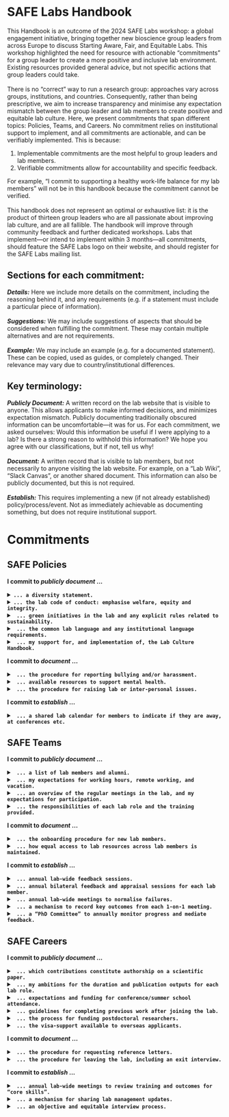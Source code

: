 # SAFE Labs Handbook
This Handbook is an outcome of the 2024 SAFE Labs workshop: a global engagement initiative, bringing together new bioscience group leaders from across Europe to discuss Starting Aware, Fair, and Equitable Labs. This workshop highlighted the need for resource with actionable “commitments” for a group leader to create a more positive and inclusive lab environment. Existing resources provided general advice, but not specific actions that group leaders could take. <br/>
<br/>
There is no “correct” way to run a research group: approaches vary across groups, institutions, and countries. Consequently, rather than being prescriptive, we aim to increase transparency and minimise any expectation mismatch between the group leader and lab members to create positive and equitable lab culture. Here, we present commitments that span different topics: Policies, Teams, and Careers. No commitment relies on institutional support to implement, and all commitments are actionable, and can be verifiably implemented. This is because:
1)	Implementable commitments are the most helpful to group leaders and lab members.
2)	Verifiable commitments allow for accountability and specific feedback.

For example, “I commit to supporting a healthy work-life balance for my lab members” will not be in this handbook because the commitment cannot be verified.<br/>
<br/>
This handbook does not represent an optimal or exhaustive list: it is the product of thirteen group leaders who are all passionate about improving lab culture, and are all fallible. The handbook will improve through community feedback and further dedicated workshops. Labs that implement—or intend to implement within 3 months—all commitments, should feature the SAFE Labs logo on their website, and should register for the SAFE Labs mailing list. <br/>

## Sections for each commitment:
_**Details:**_ Here we include more details on the commitment, including the reasoning behind it, and any requirements (e.g. if a statement must include a particular piece of information).<br/>
<br/>
_**Suggestions:**_ We may include suggestions of aspects that should be considered when fulfilling the commitment. These may contain multiple alternatives and are not requirements.<br/>
<br/>
_**Example:**_ We may include an example (e.g. for a documented statement). These can be copied, used as guides, or completely changed. Their relevance may vary due to country/institutional differences. <br/>
## Key terminology:
_**Publicly Document:**_ A written record on the lab website that is visible to anyone. This allows applicants to make informed decisions, and minimizes expectation mismatch. Publicly documenting traditionally obscured information can be uncomfortable—it was for us. For each commitment, we asked ourselves: Would this information be useful if I were applying to a lab? Is there a strong reason to withhold this information? We hope you agree with our classifications, but if not, tell us why!<br/>
<br/>
_**Document:**_ A written record that is visible to lab members, but not necessarily to anyone visiting the lab website. For example, on a “Lab Wiki”, “Slack Canvas”, or another shared document. This information can also be publicly documented, but this is not required.   <br/>
<br/>
_**Establish:**_ This requires implementing a new (if not already established) policy/process/event. Not as immediately achievable as documenting something, but does not require institutional support.<br/>

# Commitments
## SAFE Policies
**I commit to _publicly document_ ...**
<details>
<summary> <b> <code>... a diversity statement.</code> </b>  <br/>
</summary>
<br/>
<i><b>Details: </b> Science is an international endeavour, which brings together people from many cultures. This statement is an opportunity to specify the steps you, and your institution, have taken to support a diversity of researchers with differing needs and backgrounds. <br/>
<br/>
<b>Suggestions:</b> <br/>
-Make clear what are the institutional rules for maternity and paternity leave. <br/>
-Normalize specifying pronouns in email signatures and profiles (e.g. slack). <br/>
-Encourage people to share and mark on the lab calendar crucial cultural events/festivities. <br/>
-Encourage attendance of EDI training. <br/>
-Discuss steps taken to facilitate diversity in applicants. <br/>
-During onboarding, discuss cultural needs (e.g. religious holidays, prayer facilities). <br/>
-Dedicate some meetings (e.g. journal club) to papers addressing diversity in science. <br/>
-Consider diversity of voices when selecting papers in journal clubs. <br/>
  <br/>
<b>Example: </b> <br/>
We believe that diversity is a resource to harness, and we strive to create a psychologically safe environment where disruptive points of view are valued. Thus,  To fosters a diverse and inclusive environment, we hire according to institutional affirmative action policies; we review the institutional rules for maternity and paternity leave when negotiating a contract; we discuss any cultural needs at onboarding, and we encourage lab members to share and mark on the lab calendar crucial cultural events and festivities; finally, we promote diversity in science by selecting journal club papers from a diversity of voices.  We hope that these policies will encourage individuals from different cultural, socioeconomic, gender, and geographical backgrounds to join.</i>
</details>

<details>
<summary> <b> <code>... the lab code of conduct: emphasise welfare, equity and integrity.</code> </b>  <br/>
</summary>
<br/>
<i><b>Details: </b> A prominent code of conduct should help to establish the lab atmosphere, foster synergy and collaboration, and make lab members feel valued and respected. It will set boundaries and shared practices, and establish a common framework to reduce and resolve conflict.<br/>
<br/>
<b>Suggestions:</b> <br/>
-Set out expectations for professional behaviour. <br/>
-Include timekeeping for meetings, work requests, and assignments. <br/>
-Require engagement with presentations, opinions, and requests from other members. <br/>
-Avoid exclusive communication channels (e.g. cc everyone when applicable). <br/>
<br/>
<b>Example: </b> <br/>
All lab members are expected to maintain a professional attitude of integrity, accountability, and mutual respect in all interactions and endeavours while upholding high standards of scientific rigor and collaboration. Examples include respecting each other’s points of views and contributions to discussions, being timely for meetings, and actively engaging in each other’s presentations. Everyone commits to maintaining an inclusive environment marked by compassionate behaviour and free from offensive conduct, particularly regarding gender, race, sexuality, or disability. Lab members are free to voice their ideas, wishes, or concerns without risking negative consequences ensuring a psychologically safe environment.</i>
</details>

<details>
<summary> <b> <code> ... green initiatives in the lab and any explicit rules related to sustainability. </code> </b>  <br/>
</summary>
<br/>
<i><b>Details: </b> Laboratories consume a lot of energy and produce a lot of waste. Group leaders are able to promote measures that reduce the environmental impact of scientific research, and prospective lab members may use environmental awareness as a factor when choosing labs. <br/>
<br/>
<b>Suggestions:</b> <br/>
-Require sustainable transport options when travel time is less than 8 hours.  <br/>
-Recycle non-hazardous waste. <br/>
-Place orders in bulk to reduce shipments.  <br/>
-Have a list of instruments you are happy to share with your internal collaborators.  <br/>
-Donate unused equipment within/outside the institutions.  <br/>
-Highlight schemes that incentivise sustainable commuting (e.g. cycle schemes). <br/>
  <br/>
<b>Example: </b> <br/>
The lab strives to minimise energy consumption and waste production. We identified three main areas of impact: travel, recycling and economical use of equipment. <br/>
<br/>
Travel: I encourage sustainable transport options both for long-haul travel and for daily commute. For long-hauls trips, when funding allows, I will cover the most sustainable travel option (up to double the price of the cheapest alternative). I also recognise remote-working hours spent productively on sustainable means of transport during private (non-work related) trips. I incentivize sustainable options for daily commute: PhD students enrolled at University of Trento benefit from free public transportation across the Trentino region; all the lab members can participate in an annual contest where commuting milage is logged and scored according to sustainability of the means of transport, the person who accrues the most points wins.<br/>
<br/>
Recycling: To minimize the environmental impact of lab waste, we avoid mixing truly contaminated materials (which is expensive and environmentally harmful to safely dispose of) with clean recyclable waste. We equip our lab with additional recycling bins and take responsibility for disposing of the recovered recyclables according to local <br/>regulations.
<br/>
Economical use of equipment: when possible and not detrimental our instruments, we turn off unused equipment when prolonged downtime is forecasted. </i>
</details>


<details>
<summary> <b> <code> ... the common lab language and any institutional language requirements. </code> </b>  <br/>
</summary>
<br/>
<i><b>Details: </b> English is the international language of science in the 21st century: proficiency in English is a crucial skill to nurture for every scientist. However, lab members are often not native English speakers, and in some cases the Institutional language may not be English. It is therefore important to document the lab and institutional language policy (even in “obvious” cases). To help non-native English speakers—or non-native speakers of the local language—it is also valuable to highlight any institutional support for language acquisition. <br/>
<br/>
<b>Suggestions:</b> <br/>
-Identify English as the lab language, and document language code of conduct. <br/>
-Lead by example and adopt the most inclusive communication format. <br/>
-Clearly indicate language requirements in job posts. <br/>
-Document available training in English, particularly scientific writing and presentation. <br/>
-Document available training in the Institutional and/or local language.  <br/>
-Document lab policy about using LLMs (i.e. ChatGPT) to improve written output. <br/>
-Address language barriers in meetings, adopting formats of Q/A that facilitate feedback. <br/>
  <br/>
<b>Example: </b> <br/>
The lab language is English. Any professional conversation, oral and written, during work activities must be in English: these include presentations and discussion at lab meetings, scientific output, and email exchanges. Feel free to use LLMs to proofread and refine written text. However, fully AI generated text is not acceptable. Outside of professional meetings, the lab strives for inclusive communication: verbal exchanges should adopt the common language that allow everyone present to participate. <br/>
<br/>
The institutional language at the Italian Institute of Technology is English; nonetheless, many administrative exchanges and Italian bureaucracy are still in Italian. Proficiency in Italian is therefore useful within the institute, as well as when traveling throughout the country. Please refer to the lab Wiki to access learning resources. <br/>
</i>
</details>


<details>
<summary> <b> <code> ... my support for, and implementation of, the Lab Culture Handbook. </code> </b>  <br/>
</summary>
<br/>
<i><b>Details: </b> This consists of three <b>required</b> steps: <br/>
&nbsp;&nbsp;&nbsp; 1.	Feature the SAFE Labs logo on your website.<br/>
&nbsp;&nbsp;&nbsp; 2.	Join the SAFE Labs mailing list.<br/>
&nbsp;&nbsp;&nbsp; 3.	Link to the Lab Culture Handbook for accountability and feedback from lab members.<br/>
 <br/>
</i></details>

**I commit to _document_ ...**
<details>
<summary> <b> <code> ... the procedure for reporting bullying and/or harassment. </code> </b>  <br/>
</summary>
<br/>
<i><b>Details: </b> Bullying and harassment are serious allegations and entirely unacceptable in any work environment. By explicitly highlighting the procedure for reporting these issues, group leaders not only demonstrate their commitment to eradicating these behaviours, but also increase the chance that violations witnessed by lab members will be reported. <br/>
<br/>
<b>Suggestions:</b> <br/>
-Specify how bullying and harassment is defined by the institution. <br/>
-Document institutional procedures for reporting and any supporting body/resources available. <br/>
-Disseminate and value training events offered by the institution. <br/>
  <br/>
<b>Example: </b> <br/>
Students and trainees who feel they have experienced or witnessed bullying harassment or sexual misconduct by another student may make a formal report to XXXX by email. This process may also be initiated through Human resources, the lab manager, or group leader.  <br/>
<br/>
Members of staff who feel they have experienced or witnessed bullying, harassment or sexual misconduct may make a formal complaint against a staff member by using the Staff Grievance Policy or they may make a formal complaint against a student by contacting XXXX by email. <br/>
<br/>
Students or members of staff who feel they have experienced or witnessed bullying, harassment or sexual misconduct by a third party, or a member of the public, should discuss this with their line manager, supervisor or personal tutor in the first instance. This may involve notifying third parties and using their complaints procedure or notifying Security and/or the police when involving members of the public.  <br/>
<br/>
<ins>Outcome of a complaint/ disciplinary case</ins><br/>
The Reporting Party will be told whether their complaint has been upheld or not; and whether the Reported Party has been dismissed or expelled. If the complaint is not upheld or the Reported Party is not dismissed or expelled, information will be shared with the Reporting Party to minimise any adverse effects in accessing their work or study environment, where possible, but there may be limits to the information about the consequences to the Reported Party that can be shared with the Reporting Party.  <br/>
<br/>
Where the Reporting Party is told the outcome they will be asked to respect confidentiality with regards to the outcome. Links to institute guidelines and contact information of the person in charge for each group are provided as hyperlinks above.  <br/>
</i>
</details>

<details>
<summary> <b> <code> ... available resources to support mental health. </code> </b>  <br/>
</summary>
<br/>
<i><b>Details: </b> Thankfully, awareness and support for mental health issues within work environments is at an all-time high. It is likely that these issues will arise within any research group at some time, and it is equally likely that the group leader is not qualified to offer advice or guidance—particularly given the potential for a conflict-of-interest. It is therefore critical that lab members are made aware of the resources available to them at both an institutional and national level. <br/>
<br/>
<b>Suggestions:</b> <br/>
-Should lab members approach you with work-related and/or non-work-related issues? <br/>
-Educate lab members on mental health, and how to prevent and recognise arising issues. <br/>
-Document institutional resources for psychological support. <br/>
-Highlight the institutional policy on mental health and sick leave. <br/>
-Promote good practices to safe-guard mental health (e.g. work-life balance).  <br/>
  <br/>
<b>Example: </b> <br/>
Mental well-being is crucial for personal and professional success, especially given the prevalence of mental health challenges in academia (https://doi.org/10.1038/nbt.4089). High productivity doesn’t equate to overwork. Lab members are encouraged to manage their productivity responsibly and are not expected to exceed working regular work hours. If you feel comfortable, I encourage you to discuss any personal challenges that may affect your work during our 1-on-1 meetings. If you need additional support, I encourage you to consider the following resources:<br/>
<br/>
Counseling Services: Our institution offers free counseling services [link] and free 1-on-1 coaching [link] for all students and employees. Please also consult the institute’s resources on a healthy work-life balance [link].<br/>
<br/>
Medical Services: Our institution's medical services can guide you to professional mental health resources. Please refer to [link, phone number] for details. Additionally, please consult the institute’s policy on sick leave [link].<br/>
<br/>
Crisis Hotlines: If you or someone you know is in immediate need of support, please contact the National Crisis Hotlines at [phone number(s)].
</i>
</details>

<details>
<summary> <b> <code> ... the procedure for raising lab or inter-personal issues. </code> </b>  <br/>
</summary>
<br/>
<i><b>Details: </b> One prominent reason that lab and inter-personal issues are not raised in a timely and constructive fashion is the lack of a documented procedure for this process. Having a clear and transparent procedure encourages feedback from lab members, makes them more comfortable initiating feedback as the expectation is clear, and increases the likelihood that issues can be addressed before they deteriorate. <br/>
<br/>
<b>Suggestions:</b> <br/>
-Specify that issues raised in 1-on-1 meetings won’t be acted on without discussion.  <br/>
-Specify a reporting procedure that circumvents you if necessary. <br/>
-Provide an avenue for lab members to raise concerns with you anonymously. <br/>
  <br/>
<b>Example: </b> <br/>
&nbsp;&nbsp;&nbsp; 1.	If comfortable doing so, request a meeting to raise the issue with the group leader. <br/>
&nbsp;&nbsp;&nbsp; 2.	If not, please raise the issue anonymously by using this form. <br/>
&nbsp;&nbsp;&nbsp; 3.	If external involvement would be beneficial, contact our dedicated external advisor. <br/>
&nbsp;&nbsp;&nbsp; 4.	If none of the above steps fare appropriate, raise the issue with HR here. <br/>
</i>
</details>

**I commit to _establish_ …**
<details>
<summary> <b> <code> ... a shared lab calendar for members to indicate if they are away, at conferences etc. </code> </b>  <br/>
</summary>
<br/>
<i><b>Details: </b>  This not only makes it clear when regular meetings should be cancelled, or when a lab member should not be expected to respond to emails, but also normalizes the lab policy (whatever that may be) regarding conferences, remote working, vacation etc. <br/>
<br/>
<b>Suggestions:</b> <br/>
-Clear instructions for reporting different statuses (e.g. vacation vs conference attendance).<br/>
-What specific details should be reported? (e.g. half-day vs full day).<br/>
  <br/>
  </i>
</details>

## SAFE Teams
**I commit to _publicly document_ ...**
<details>
<summary> <b> <code> ... a list of lab members and alumni. </code> </b>  <br/>
</summary>
<br/>
<i><b>Details: </b> A clear and current list of lab members allows prospective applicants to gauge the size and composition of the lab. Unless otherwise requested, <b> contact details for each person should be included.</b> Adding alumni indicates the range of roles that lab members move into after leaving, and provides an avenue to gain more information about joining, working in, and leaving the lab. <br/>
<br/>
  </i>
</details>


<details>
<summary> <b> <code> ... my expectations for working hours, remote working, and vacation. </code> </b>  <br/>
</summary>
<br/>
<i><b>Details: </b> Lab rules for working hours should be clear to avoid any conflict or misunderstanding inside the lab. Having clear expectations for working hours can also increase equity between lab members. Moreover, group leaders need to ensure that lab members feel safe to correctly balance their work in the lab with their life. <b>The lab policy regarding work hours, remote working, and vacation should be explicitly included.</b> <br/>
<br/>
<b>Suggestions:</b> <br/>
-Should notice of holidays be given and how? <br/>
-Are there core-working hours (typically less than the full working hours)? <br/>
-Should lab members schedule messages if sent outside of working hours? <br/>
-What times are appropriate times for scheduling meetings? <br/>
  <br/>
<b>Example: </b> <br/>
I am committed to creating a healthy work environment for all lab members that prioritises mental health and wellbeing. Academic neuroscience should be an exciting, rewarding, and engaging job. Certainly, it can be challenging, and stressful at times, but it should not be depressing, or life-consuming. I anticipate all lab members taking a minimum of XXX’s prescribed 41 days of annual leave. “Minimum” because if experiments necessitate working on a weekend, or you attend a conference that’s scheduled on a weekend, I support lab members taking time off to compensate for this. I hope to schedule all meetings within UCL’s “core” work hours of 10am to 4pm. And I will refrain from sending, or answering, non-urgent emails/messages outside of work hours.<br/>
  <br/>
  All full-time lab members should aim to work onsite at least four days a week. I expect this number to reduce (probably to “three”)  once the lab is operational and more time is being spent analysing data rather than building rigs/training mice. In general, I believe that some regular onsite presence is important to maintain the lab community. However, I am happy to support intermittent periods of fully-remote working when, for example, traveling/visiting family abroad or writing up a thesis/grant.
</i>
</details>


<details>
<summary> <b> <code> ... an overview of the regular meetings in the lab, and my expectations for participation. </code> </b>  <br/>
</summary>
<br/>
<i><b>Details: </b> Labs often have a variety of regular meetings, including 1-on-1 meetings, lab meetings and journal clubs. However, the expectations for the contents of these meetings are rarely documented, leading to misunderstandings and uncertainty. Clear documentation not only reveals useful information about lab life, but also ensures that meetings are more effective and fruitful. <b> As a minimum, this should include the frequency, duration, and the agenda for each type of meeting. </b> <br/>
<br/>
<b>Suggestions:</b> <br/>
-Discuss 1-on-1 meeting frequency at onboarding, and review in annual appraisals. <br/>
-Create a shared space where past presentations can be accessed.<br/>
-Encourage participation and involvement from all lab members, for example:<br/>
&nbsp;&nbsp;&nbsp; 1. Round table feedback<br/>
&nbsp;&nbsp;&nbsp; 2. Lab members write down their thoughts, then all of them are read.<br/>
&nbsp;&nbsp;&nbsp; 3. Allocate time in meetings for problem solving and a brainstorming session.<br/>
&nbsp;&nbsp;&nbsp; 4. Have a meeting facilitator and/or note taker; rotate among lab members.<br/>
-Conduct regular team-building activities (e.g. lab retreat, dinners, celebrations).<br/>
  <br/>
<b>Example: </b> <br/>
Discussing scientific progress is essential for the success of our projects. I expect all lab members to actively participate in our scheduled meetings: <br/>
 <br/>
Lab Meetings: Each lab member will host our weekly lab meeting on a rotating schedule, presenting an informal progress report. These reports, lasting 20-30 minutes, should succinctly introduce your project, highlight the main research questions, and focus on recent achievements and challenges. This allows for productive group discussions to advance your project. Lab meetings are typically held once per week within core working hours, lasting 60 to 90 minutes. Progress report presentations are accessible via our lab’s shared resources. <br/>
 <br/>
Journal Club: On a rotating schedule, each lab member will present the core hypotheses, methods, results, and conclusions of a recent original research paper relevant to our lab’s research in our monthly journal club. All members are expected to read the paper and actively participate in discussing its strengths, weaknesses, and key takeaways. The journal club is typically held once per week within core working hours and lasts about 60 minutes. <br/>
 <br/>
1-on-1 Meetings: I schedule bi-weekly 1-on-1 in-person meetings which each lab member, typically lasting around 1 hour, during core work hours [details below]. These meetings are designed to support you in successfully implementing your research project. I am also available for additional meetings upon request. <br/>
 <br/>
Yearly Appraisals: I will review your project's long-term progress and provide tailored feedback on your work performance during yearly appraisals. This is also an opportunity for you to give me feedback on your experience working in the lab, and under my supervision.
</i>
</details>

<details>
<summary> <b> <code> ... the responsibilities of each lab role and the training provided. </code> </b>  <br/>
</summary>
<br/>
<i><b>Details: </b> Each group leader has their own expectations for lab roles (PhD students, postdoctoral researchers, lab technicians etc.). By explicitly stating the responsibilities associated to different positions, group leaders can pre-empt expectation mismatch for prospective lab members before and after they join the lab. <br/>
<br/>
<b>Suggestions:</b> <br/>
-What is the training/experience/independence expected for each role?<br/>
-Does the role involve a research project?<br/>
-Does the role involve applying for funding?<br/>
-Does the role involve supervising other lab members?<br/>
-Will the role be supervised by another lab member?<br/>
-Does the role involve house-keeping tasks?<br/>
-What level of supervision/training will be offered?<br/>
  <br/>
<b>Example: </b> <br/>
Our team is composed by researchers with different roles: post-doctoral researchers, PhD students, undergraduate (Master or Bachelor) students and research assistants/engineers. These roles, which may correspond to different career stages and seniority, typically come with different duties and responsibilities. Typical responsibilities are summarised by the table below. Exceptions may be made in discussion with me—typically during onboarding.</i>

|   |**Postdoc**|**PhD**|**Undergrad**|**Assistant/Engineer**|
|--:|:-------:|:---:|:---------:|:-------------------:|
|${\color{green}Supervision}$|--------------|------------|-----------|--------------------|
|*Supervised by*|PI|PI & Postdoc|-PI/Postdoc|PI|
|*Supervising*|PhD, Undergrad|Undergrad|N|N|
|${\color{green}Research}$|--------------|------------|-----------|--------------------|
|*Independent Project*|Y|Y|N|N|
|*Experimental work*|Y|Y|Y|Y|
|*Analysis*|Y|Y|Y|N|
|*Paper Writing*|Y|Y|N|N|
|*Conference presentation*|Y|Y|N|N|
|${\color{green}Funding}$|--------------|------------|-----------|--------------------|
|*Applications*|Y|N|N|N|
|*Help PI grants*|Y|Y|N|N|
|${\color{green}Lab \space citizenship}$|--------------|------------|-----------|--------------------|
|*Data Club*|Y|Y|Y|N|
|*Journal Club*|Y|Y|Y|N|
|*Paper review*|Y|Y|N|N|
|${\color{green}Housekeeping}$|--------------|------------|-----------|--------------------|
|*Orders*|Y|Y|N|Y|
|*Animal colony*|Y|Y|N|Y|

</details>



**I commit to _document_ ...**
<details>
<summary> <b> <code> ... the onboarding procedure for new lab members. </code> </b>  <br/>
</summary>
<br/>
<i><b>Details: </b> A clear onboarding process should not only ensure that lab members complete essential administrative processes, but also that each lab member starts with the same level of pastoral support and lab-integration. <b>This process must include the sharing and discussion of this Lab Culture Handbook.</b> <br/>
<br/>
<b>Suggestions:</b> <br/>
-Send general email to introduce new lab members. <br/>
-Signing a contract/being added to payroll. <br/>
-Getting an ID & institutional email address. <br/>
-Fire/safety inductions. <br/>
-Lab access. <br/>
-Joining lab calendar/wiki/slack etc.<br/>
-Assigning a workstation.<br/>
-Schedule 1-on-1 meetings with the group leader, and discuss their frequency.<br/>
-Mandatory institutional courses.<br/>
-Pairing with a “lab buddy” to act as a point of contact etc.<br/>
  <br/>
<b>Example: </b> <br/>
  Arriving in a new lab, town, and often country can be a challenging process. The lab has developed an onboarding procedure to help make this process go as smoothly as possible. There are institutional administrative activities that must be performed, and these are listed on the Wiki, along with details about how to complete them [Link]. In addition, every new lab member is paired with a “lab buddy” (an existing member of the lab) who will arrange for you to meet each lab member individually and hear about the work they are doing.

Unless I am traveling, we will have our first 1-on-1 meeting during your first day in the lab. This will include a discussion of your project in the lab, but also guidance on how you can access all the information and lab policies specified in the SAFE Labs Lab Culture Handbook.
</i>
</details>

<details>
<summary> <b> <code> ... how equal access to lab resources across lab members is maintained.  </code> </b>  <br/>
</summary>
<br/>
<i><b>Details: </b> Most lab members will quickly recognise any disparities of time and resource investment in different projects or people. These may arise for valid strategic reasons: funding priorities, timeliness of publication, contractual needs. Having clear and transparent policies for access to lab resources avoids biases from the group leader, inter-personal conflict, and fosters cooperativity between projects. <br/>
<br/>
<b>Suggestions:</b> <br/>
-Implement a shared lab calendar and booking system for communal instruments.<br/>
-Monitor and enforce respectful and fair booking schedules.<br/>
-Discuss project investment at onboarding.<br/>
-Keep a record of expenditure for different projects.<br/>
-Implement a task request system for shared lab technicians (e.g. apps in Teams). <br/>
-Prioritise publications based on agreed plan rather than impact. <br/>
-Document the feedback process to report any perceived inequalities. <br/>
  <br/>
<b>Example: </b> <br/>
I strive to ensure that all lab members in the same role have access to the resources they need to complete their project and advance their career. These include the financial resources to purchase equipment and attend conferences, sufficient access to shared resources (e.g. microscopes and behavioural rigs), and time/help from lab technicians and engineers. Anticipated resource requirements will be discussed at onboarding, and I keep a record of expenditure on different projects to ensure there are no major discrepancies. We have established systems for booking shared equipment and technician hours [Link] which act as a historical record to ensure that these resources are not unfairly distributed. If you perceive any inequalities in the distribution of lab resources, please raise your concerns with me according to the procedure for raising lab or inter-personal issues [Link].  <br/>
<br/>
The above policies pertain to communal lab resources. Individuals with their own grants which, for example, allow them to hire a technician or travel to conferences will have exclusive (in the case of travel funding) or priority (in the case of staff or shared equipment) access to these resources.
</i>
</details>


**I commit to _establish_ ...**
<details>
<summary> <b> <code> ... annual lab-wide feedback sessions. </code> </b>  <br/>
</summary>
<br/>
<i><b>Details: </b> Implementing guidelines for giving and receiving is good practice to enhance communication and foster a positive work environment. <br/>
<br/>
<b>Suggestions:</b> <br/>
-In a large lab, could be an anonymous survey.  <br/>
-In a small lab, could involve explicitly soliciting non-anonymous feedback.  <br/>
-New group leaders could combine lab retreats/lab meetings to improve feedback.  <br/>
-Communicate feedback decisions and if suggestions are not implemented, explain why.  <br/>
-Follow up on feedback implementation.
  <br/> </i>
</details>


<details>
<summary> <b> <code> ... annual bilateral feedback and appraisal sessions for each lab member. </code> </b>  <br/>
</summary>
<br/>
<i><b>Details: </b> Having (at least) an annual 1-on-1 meeting with each lab member dedicated to exchanging bilateral feedback and giving advice on career development. This is required by some, but not all, institutions. <br/>
<br/>
<b>Suggestions:</b> <br/>
-Discuss career development and courses for both scientific and non-scientific skills.<br/>
-Review the frequency of 1-on-1 meetings for the upcoming year.<br/>
-Discuss grant-writing opportunities and plan application strategy. <br/>
-Consider quarterly meetings to discuss career goals.<br/>
-Solicit feedback on improving your mentorship and the lab support.<br/>
-Evaluate project progression based on milestones, rather than just specific results.<br/>
-Celebrate all publications equally regardless of journal. <br/>
-Acknowledge the element of luck in all scientific endeavours.<br/>
-Avoid the phrase ‘negative results’: all results are discoveries; hypotheses can be falsified.<br/>
  <br/>
</i>
</details>


<details>
<summary> <b> <code> ... annual lab-wide meetings to normalise failures. </code> </b>  <br/>
</summary>
<br/>
<i><b>Details: </b> Research can be frustrating, with failures and falsified hypotheses outnumbering successes. Most failures are “good” failures: those where you discover something about the system you are working on, and improve future work through the experience. These failures are the stepping stones to discovery, and should be celebrated. Implementing an annual meeting where all lab members, including the group leader, recount their most successful failure will help normalise these events as learning and growth opportunities. <br/>
<br/>
<b>Suggestions:</b> <br/>
-Each lab member could discuss a failed experiment, application, or endeavour.<br/>
-Institute a prize for best failure, elected by general vote.<br/>
- Celebrate experiments and efforts even when no new finding is produced.<br/>
  <br/>
</i>
</details>

<details>
<summary> <b> <code> ... a mechanism to record key outcomes from each 1-on-1 meeting. </code> </b>  <br/>
</summary>
<br/>
<i><b>Details: </b> Commonly reported frustrations of the 1-on-1 meeting process in labs are:<br/>
&nbsp;&nbsp;&nbsp; 1. Lab members feel that their group leader forgets the content of their previous meeting and so appears disengaged, or time is wasted rehashing the previous meeting.<br/>
&nbsp;&nbsp;&nbsp; 2. Group leaders feel that a previously agreed course of action has not been followed (or even attempted) and the lab member has instead pursued an unrelated tangent.<br/>
  <br/>
Recording the key outcomes of each 1-on-1 meeting immediately after it takes place has been reported to robustly improve these issues. It allows any miscommunication to be readily identified, and provides a way for all participants to refresh their memory before the next meeting—saving time and confusion. This does not mean lab members should never diverge from the proposed plan, but if they do, they should be ready to justify that decision in future meetings. <br/>
<br/>
<b>Suggestions:</b> <br/>
-Require lab members to summarize each meeting in a shared document.<br/>
-Include agreed-upon action points to prioritize before the next meeting. <br/>
-Lab members should take notes during the meeting.<br/>
-Group leader should read the document after/before meetings (to catch misunderstandings).<br/>
-Other solutions include allowing the lab member to record meetings (e.g. via zoom).<br/>
</i>
</details>

<details>
<summary> <b> <code> ... a “PhD Committee” to annually monitor progress and mediate feedback. </code> </b>  <br/>
</summary>
<br/>
<i><b>Details: </b> It is important that PhD students receive support and feedback from beyond their direct supervisor. An annual presentation to a PhD Committee provides an impartial perspective on their project (e.g. timeline adjustments, training required). This meeting can identify potential conflicts and issues in the working environment of the PhD student. It also provides an opportunity for the supervisor to raise issues with the committee and request an external opinion. Some institutions already implement this process, others have committees that meet irregularly, and some only form a committee for the final viva. However, <b> all SAFE Labs are required to implement this process—the committee does not need to have any official role in awarding the PhD. </b> <br/>
<br/>
<b>Suggestions:</b> <br/>
-Have the initial meeting within 6 months of starting the PhD. <br/>
-Encourage PhD students to contact the committee members as needed. <br/>
-3 members: external expert, within-institute group leader, and a senior PhD student/postdoc. <br/>
-Each meeting consists in 3 phases:<br/>
&nbsp;&nbsp;&nbsp; 1. Discussion with supervisor in absence of student.<br/>
&nbsp;&nbsp;&nbsp; 2. Project presentation by the PhD student.<br/>
&nbsp;&nbsp;&nbsp; 3. Discussion with student in absence of supervisor.<br/>
  <br/>
</i>
</details>

## SAFE Careers

**I commit to _publicly document_ ...**
<details>
<summary> <b> <code> ... which contributions constitute authorship on a scientific paper. </code> </b>  <br/>
</summary>
<br/>
<i><b>Details: </b> The line between “acknowledgement” and “authorship” is not always clear. An authorship statement will never solve this problem, but it should act as a starting point for discussions when lab members are prospectively, or retrospectively, considering their role in a project. It should be publicly documented so that prospective lab members are aware of the authorship policy before applying to join a lab. <br/>
<br/>
<b>Suggestions:</b> <br/>
-Acknowledge that authorship can be difficult to define. <br/>
-At what stage will authorship be discussed? <br/>
-How will contributions be included in a paper? <br/>
  <br/>
<b>Example: </b> <br/>
  Authorship vs acknowledgement is not always clear for a publication, but typically all contributors to a paper are included as authors, where contribution is broadly defined by <a href="https://credit.niso.org/">CRediT Taxonomy</a>. For example, developing a new technique for a project, or contributing previously unpublished data/figures would constitute authorship. Conversely, routine experimental work, sharing basic analysis code, or proof-reading a paper would not constitute authorship. Authorship is ultimately decided in discussions between the group leader, project lead(s), and any other potential authors. Although the scientific process is unpredictable, authorship will be discussed when a lab member begins, or becomes involved with, a project. Whenever possible, we publish a matrix of contributions at the end of each paper.</i>
</details>

<details>
<summary> <b> <code> ... my ambitions for the duration and publication outputs for each lab role. </code> </b>  <br/>
</summary>
<br/>
<i><b>Details: </b> Science is impossible to predict, and no one can guarantee the outcome of a given PhD or postdoctoral research position. However, group leaders vary in their expectations for what a typical PhD/postdoctoral research project should involve. Making the ambitions (despite the variability inherent to science) for each role clear should reduce expectation mismatch between new lab members and group leaders. <br/>
<br/>
<b>Suggestions:</b> <br/>
-Include any institutional/country-based requirements for PhDs (e.g. max length, publications). <br/>
-Provide statistics on how long lab members typically stay in the lab. <br/>
-Document and discuss ambitions for application to fellowships and additional funding. <br/>
  <br/>
<b>Example: </b> <br/>
Every PhD and postdoctoral researcher position in the lab inevitably has its own set of experimental challenges and funding complications. Therefore, it is impossible to predict the outcome of any project, and I cannot make guarantees with respect to timelines or publications. However, my ambition for each role is as follows:<br/>
<br/>
<b>PhD students </b> in the UK typically graduate ~4 years after joining the lab, and it is my aim that each student has at least one first (or co-first) authored publication on bioRxiv at that time. I select PhD projects (in discussion with the student) with this aim in mind. Depending on the current funding status of the lab, it is often possible for students to remain in the lab for a period after their PhD, and this will be discussed at least one year in advance of graduation.<br/>
<br/>
<b>Postdoctoral researchers </b> typically join the lab with an initial contract, and the length of that contract depends on both the source of funding and their proposed project. All positions in the university are also subject a 12-month probationary period. I will be transparent about these restrictions in the initial job advertisement, and in discussions with any applicant. I aim to propose projects (in discussion with the researcher) to maximise the chance of a publication within the initial contract’s timeframe. At least one year before the end of the contract period, I will discuss the next steps with the researcher, which may include the option to stay longer in the lab (with or without applying for their own funding).
</i>
</details>

<details>
<summary> <b> <code> ... expectations and funding for conference/summer school attendance. </code> </b>  <br/>
</summary>
<br/>
<i><b>Details: </b> Conferences, workshops, and other training opportunities (e.g. summer schools) are valuable resources for dissemination, acquiring new expertise, networking, and career development. Therefore, prospective lab members need to understand the lab policy with respect to attending these opportunities so they can make informed decisions and avoid subsequent expectation mismatch. <b> At a minimum, state the typical lab resources available for attending these opportunities, both with respect to financial support and time, and all lab members in the same role should have equal access to these lab resources. </b> <br/>
<br/>
<b>Suggestions:</b> <br/>
-Are the limitations on which conferences etc. lab members can attend? <br/>
-Are there any limitations on how lab members can use their own funds if available? <br/>
-Are there requirements to attend, and is there financial support? <br/>
-Do expectations change with roles (e.g. can lab technicians attend conferences)? <br/>
-How is it decided when a project is ready to present at conference? <br/>
-Keep a transparent record of attendance. <br/>
-Mark major conferences and related deadlines in the lab calendar. <br/>
-Discuss opportunities in the upcoming year at annual appraisals. <br/>
  <br/>
<b>Example: </b> <br/>
I encourage all lab members to seek and apply for training opportunities to develop new expertise, and the lab values initiative to disseminate the lab research at conferences. <br/>
<br/>
Each postdoctoral researcher and PhD student has a budget of £1000 per year to attend conferences. This can be accumulated across years if that is the preference, and can be used for one expensive conference or multiple inexpensive conferences. Lab members do not need to present anything when attending their first conference after joining the lab, but should present at any future conferences, or organize a workshop/symposium, if they are planning to attend. If lab members have additional funds through grants or their PhD programme, these can be used in addition to the £1000 annual budget. I am happy to make an exception to this rule and provide extra funds if allowed by current grants, and an excellent opportunity arises (e.g. a unique conference, an invitation to give a prestigious talk) that would exceed this budget, but lab members should discuss with me before making any commitments. <br/>
<br/>
Typically, I expect both PhD students and postdoctoral researchers to attend a competitive training school and/or a conference by the end of their second year in the lab. The lab will support applications (e.g. with recommendation letters) to these initiatives when they align with a project interest or planned career development. When funds are available, and application to fees waivers are not successful, the lab will cover the costs.<br/>
<br/>
Master’s students, undergraduates, and lab technicians are also encouraged to attend conferences if they have work to present. They should discuss these opportunities in advance with me. Often, there are grants available from conference organisers to support attendance, and if this is not the case, or the application for funds is unsuccessful, I will consider funding attendance on a case-by-case basis.
</i>
</details>


<details>
<summary> <b> <code> ... guidelines for completing previous work after joining the lab. </code> </b>  <br/>
</summary>
<br/>
<i><b>Details: </b> We are all familiar with the experience of joining a new lab whilst still having outstanding academic work from a previous position. It is important to discuss this process with all new lab members to ensure that they progress to new projects in a timeframe that works for everyone. <b>Discussing this policy is a required component of the onboarding process for postdoctoral researchers.</b> <br/>
<br/>
<b>Suggestions:</b> <br/>
-Arrange for lab members to start later if they have significant work ongoing. <br/>
-Acknowledge that it is difficult to predict this timeline.<br/>
-What proportion of time is reasonable to allocate to past work?<br/>
-A similar approach can be applied to independent or personal projects or commitments.<br/>
  <br/>
<b>Example: </b> <br/>
I understand that postdoctoral researchers joining the lab may have ongoing work from their previous position and I support them taking time to complete this work. The period during which they will need to continue previous work is understandably hard to predict, but ideally it will not last longer than 1 year. If finishing previous work is expected to last longer than 1 year, postdoctoral researchers should delay the start of their position in the lab whenever possible. Time spent on previous work should not exceed ~25%.</i>
</details>

<details>
<summary> <b> <code> ... the process for funding postdoctoral researchers. </code> </b>  <br/>
</summary>
<br/>
<i><b>Details: </b> Establishing clear policies on salary and grant applications, is crucial for maintaining transparency and ensuring that postdocs join, or apply to, the lab with accurate expectations. It also fosters a supportive and equitable work environment. <b> If researchers do not all start on the same salary, specify why this may be the case. </b> <br/>
<br/>
<b>Suggestions:</b> <br/>
-Include the starting salary for postdoctoral researchers. <br/>
-Encourage postdocs to apply for their own grants (specify if required). <br/>
  <br/>
<b>Example: </b> <br/>
At XXX, salaries for postdoctoral researchers are determined by a national grading system [link]. All postdoctoral researchers in the lab start on grade XXXX, unless they have significant prior postdoctoral experience (e.g. have already completed a post doc in a lab other than their PhD lab). At the end of each year, salaries increase by one point on this grading system. <br/>
<br/>
All postdoctoral researchers are required to apply for followships, both to benefit their own career and to improve lab finances. However, being awarded a fellowship is not a requirement. In cases when a researcher acquires their own funding through a competitive fellowship [Link], this often comes with an increased salary. It may also come with dedicated funding for a lab technician to be managed by the researcher.<br/>
<br/>
It is possible for postdoctoral fellows to be promoted to a senior-researcher level through an established institutional process. This is often most successful after acquiring their own grant or publishing a paper. I encourage all researchers to apply for promotion and will review the possibility during annual appraisals.<br/>
<br/>
I will be transparent with postdoctoral researchers about the available funding for their position when they join the lab, and will discuss any.
</i>
</details>

<details>
<summary> <b> <code> ... the visa-support available to overseas applicants. </code> </b>  <br/>
</summary>
<br/>
<i><b>Details: </b> Visa costs are a significant factor when applying for any job. Documenting the approximate cost, timeline, and financial support allows prospective lab members to make informed decisions, and potentially saves time for both parties. Financial support for visa costs can vary between positions, but this should be indicated prominently in any job description. <br/>
<br/>
<b>Suggestions:</b> <br/>
-Acknowledge that costs will likely be unique to everyone. <br/>
  <br/>
<b>Example: </b> <br/>
  Visa costs when joining the lab from outside the UK vary by the applicant’s citizenship, but are typically £5,000, comprising application costs, required language tests, and annual NHS contributions. The process typically takes 3-6 months, although this can vary significantly. At the time of writing, we typically cover all costs related to the visa process. However, this can be position-dependent: please refer to the job advertisement for more specific details.</i>
</details>


**I commit to _document_ ...**
<details>
<summary> <b> <code> ... the procedure for requesting reference letters. </code> </b>  <br/>
</summary>
<br/>
<i><b>Details: </b>  Career progression, grants, and competitive applications often require reference letters from mentors and supervisors. However, it is not uncommon to reuse the same letter with minimal changes, or even ask lab members to draft their own letters. These practices undermine the purpose of the reference system. <b> SAFE Labs group leaders are required to personally write and sign all recommendation letters they agree to provide—possibly in collaboration with a co-supervisor (but never the subject of the letter). </b><br/>
<br/>
<b>Suggestions:</b> <br/>
-Specify a generous notification period for requests. <br/>
-Be transparent about your references if performance was not satisfactory. <br/>
-Collaborate and include lab members as signatories for their supervisees. <br/>
  <br/>
<b>Example: </b> <br/>
  Reference letters will be provided to lab members at request, but these requests should be made at least 2 weeks in advance of the deadline for the first reference letter, and at least 1 week in advance for subsequent letters. Lab members should expect fair but honest evaluation of their performance and skills in the reference letters provided. As a rule, any additional supervisors (for example, a postdoctoral researcher who has supervised a student) of the lab member will be invited to contribute and sign the requested reference letter.</i>
</details>

<details>
<summary> <b> <code> ... the procedure for leaving the lab, including an exit interview. </code> </b>  <br/>
</summary>
<br/>
<i><b>Details: </b> Staff and students can choose to leave a lab for a variety reasons. If the expectations for the person leaving are clearly stated in advance (e.g. typical timeline, procedure, and support provided), it will help to make the process as smooth and amicable as possible. <b> Exit interviews are a requisite part of this process in SAFE Labs. </b> They are invaluable for identifying aspects of the lab that work well, and which could be improved. However, exit interviews are often not implemented in academia. <br/>
<br/>
<b>Suggestions:</b> <br/>
-Encourage lab members to come to you freely if they are thinking of leaving.  <br/>
-Can lab members write grants for independence during regular work hours?  <br/>
-Will you read grant applications, and how much notice will you need?  <br/>
-How much notice should be given by lab members before leaving?  <br/>
-What are the handover steps? (e.g. knowledge transfer, labelling reagents, data storage).  <br/>
-The exit interview could be conducted by someone external to the lab to improve feedback.  <br/>
-Exit interviews should have standard questions and identify the reason for leaving the lab. <br/>
  <br/>
<b>Example: </b> <br/>
I aim to provide lab members with mentorship and support to secure the next career step in their career. Job and/or grant applications, and preparing for subsequent interviews, takes time. Typically, after discussions during 1-on-1 meetings, I support dedicating up to 25% of research time to this endeavour. <br/>
<br/>
I am best equipped to help with academic career trajectories: I offer mentorship at 1-on-1 meetings and will devote time to rehearse interview talks. However, academia is one of many available career paths.  For career paths outside academia, the institute, and external organisations (e.g. Nature Jobs fair), offer events and workshops. I support lab members making use of these resources. <br/>
<br/>
I understand that people decide to leave the lab for different reasons, and may need to do so before their projects are complete. I ask that lab members discuss their plans with me as early as possible—preferably at least 6 months before their intended departure. This helps to ensure a smooth leaving process: the final months will include the hand-over of any knowledge and data needed to ensure documentation, continuity and completion of ongoing projects. As the final step prior to departure, I will organise an exit interview, carried out in private with a colleague (e.g. a SAFE lab network associate). During the interview, departing lab members will be able to discuss the reasons for leaving and provide constructive feedback based on their experience.
</i>
</details>


**I commit to _establish_ ...**
<details>
<summary> <b> <code> ... annual lab-wide meetings to review training and outcomes for “core skills”. </code> </b>  <br/>
</summary>
<br/>
<i><b>Details: </b> Researchers often focus on scientific progress and neglect the development of core skills, including team management, giving/receiving feedback, writing, presentations etc. An annual meeting for lab members, including the group leader, to discuss their efforts toward improving these skills not only normalizes the process, but also alerts other lab members to potential opportunities. <br/>
<br/>
<b>Suggestions:</b> <br/>
-Each lab member discusses training they have undertaken and shares a learning outcome. <br/>
-Survey the need for focused training: e.g. review papers, poster presentation, paper writing. <br/>
-In the leadup to the meeting, draw attention to the resources available. <br/>
-Books and resources for self-education. <br/>
-Group leader should discuss spending, grants and outlook for the future.<br/>
  <br/>
</i>
</details>

<details>
<summary> <b> <code> ... a mechanism for sharing lab management updates. </code> </b>  <br/>
</summary>
<br/>
<i><b>Details: </b> Lab members are often considering academia as a potential career. It informs that decision to understand how the group leader runs the lab, the responsibilities they have, and the process of funding a research team. However, lab members are typically shielded from this information. To improve transparency, and give lab members a greater insight into academic careers, group leaders should regularly communicate details of lab management. <br/>
<br/>
<b>Suggestions:</b> <br/>
-Give an annual, or bi-annual, lab meeting on the topic of lab management.<br/>
-Sent out a regular update with the most recent lab developments information.<br/>
-Discuss spending, grant applications, and outlook for the future.<br/>
-Solicit feedback on grant applications and funding considerations.<br/>
  </i>
</details>

<details>
<summary> <b> <code> ... an objective and equitable interview process. </code> </b>  <br/>
</summary>
<br/>
<i><b>Details: </b> The decision to recruit an applicant should depend on clear selection criteria to help avoid personal biases and to treat all applicants fairly. Some of the suggestions below may be impractical or impossible given institutional constraints, but group leaders should implement as many as possible. <br/>
<br/>
<b>Suggestions:</b> <br/>
-Conduct blind CV screenings.<br/>
-Post public job advert.<br/>
-Recruit a diverse interview panel to conduct the interviews.<br/>
-Get second opinions (e.g. feedback from other lab members and collaborators). <br/>
-Ask a set of defined questions for all applicants for a given position. <br/>
-Consider the following selection process:<br/>
&nbsp;&nbsp;&nbsp; 1. File and advertise an open call.<br/>
&nbsp;&nbsp;&nbsp; 2. Offer an informal chat if individuals have questions.<br/>
&nbsp;&nbsp;&nbsp; 3. Shortlist qualified candidates.<br/>
&nbsp;&nbsp;&nbsp; 4. Invite shortlisted candidates for a formal interview.<br/>
&nbsp;&nbsp;&nbsp; 5. Invite remaining candidates to present and talk to the lab.<br/>
&nbsp;&nbsp;&nbsp; 6. Formalise the offer.<br/>
&nbsp;&nbsp;&nbsp; 7. Send timely feedback to unsuccessful candidates.<br/>
  <br/>
<b>Example interview questions: </b> <br/>
<ins>Skills & motivation: </ins><br/>
-Among your skills, which is most important to this project?<br/>
-You are applying to work on project X, where do you think this project could take us?<br/>
-You have mentioned experience with technique Y, can you briefly explain how it works?<br/>
-Can you tell us about a time when you had to solve a problem on your own?<br/>
-This project is focused on question X, what do you know about the current state of the field?<br/>
-Are you aware of any other lab working on similar/related topics?<br/>
-What is your career plan for the next 10 years?<br/>
-What motivates you to work in science?<br/>
-Which specific training are you hoping to gain by joining our lab? <br/>
  <br/>
<ins>Core skills & communication: </ins><br/>
-Can you briefly explain your latest discovery to someone without a scientific background?<br/>
-What strategies do you use to keep yourself organised?<br/>
-Give an example of a creative solution you used to to solve a problem (at or outside work)?<br/>
-How would you set priorities if you spread too thin and struggling to meet deadlines?<br/>
-You need to learn a new method (to the lab), how do you approach the problem?<br/>
-Can you give an example of a situation when you had to act like a leader?<br/>
-Could you provide an example of a situation that would highlight your organisational skills?<br/>
 <br/>
<ins>Lab attitude (precision, thoroughness, ethics, attention to SAFE):</ins><br/>
-What strategies do you use to ensure reproducibility in your results?<br/>
-What strategy do you use to store/archive data?<br/>
-How do you keep your code organised?<br/>
-If you realised you made an error at your work, how would you handle it?<br/>
-You suspect you’ve made an error in a procedure, how do confirm/refute this suspicion? <br/>
-Are you familiar with the concept of 3R's? Can you briefly explain them?<br/>
-Your believe your project overlaps with another lab member, how do you deal with this?<br/>
-What would you do if you realised a colleague was mis-conducting their research?<br/>
</i>
</details>
